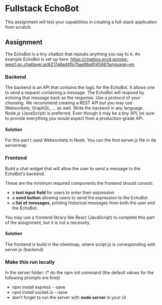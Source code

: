 # Fullstack EchoBot

This assignment will test your capabilities in creating a full-stack application from scratch.

## Assignment

The EchoBot is a tiny chatbot that repeats anything you say to it.
An example EchoBot is set up here: https://chatbox.prod.europe-west1.gc.chatlayer.ai/6217a8ad4fb75aa96a814566?language=en

### Backend

The backend is an API that contains the logic for the EchoBot. It allows one to send a request containing a message. The EchoBot will respond by echoing that message back as the response. Use a protocol of your choosing. We recommend creating a REST API but you may use Websockets, GraphQL, ... as well. Write the backend in any language. Node.js (JavaScript) is preferred. Even though it may be a tiny API, be sure to provide everything you would expect from a production-grade API.

#### Solution 

For this part I used Websockets in Node. You can the find server.js file in de servermap

### Frontend

Build a chat widget that will allow the user to send a message to the EchoBot's backend.

These are the minimum required components the frontend should consist:

- a **text input field** for users to enter their expression
- a **send button** allowing users to send the expression to the EchoBot
- a **list of messages**, printing historical messages from both the user and the EchoBot.

You may use a frontend library like React (JavaScript) to complete this part of the assignment, but it is not a necessity.

#### Solution

The frontend is build in the clientmap, where script.js is corresponding with server.js (backend)

### Make this run locally
In the server folder: 
  (* do the npm init command (the default values for the following prompts are fine))
  * npm install express --save
  * npm install socket.io --save
  * don't forget to run the server with **node server** in your cli
